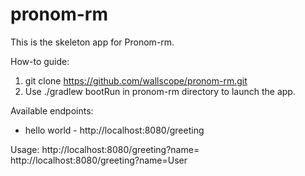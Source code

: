 # pronom-rm

This is the skeleton app for Pronom-rm.

How-to guide:

1. git clone https://github.com/wallscope/pronom-rm.git
2. Use ./gradlew bootRun in pronom-rm directory to launch the app.

Available endpoints:

- hello world - http://localhost:8080/greeting

Usage:
http://localhost:8080/greeting?name=<name>
http://localhost:8080/greeting?name=User